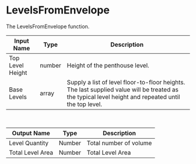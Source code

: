 

# LevelsFromEnvelope

The LevelsFromEnvelope function.

|Input Name|Type|Description|
|---|---|---|
|Top Level Height|number|Height of the penthouse level. |
|Base Levels|array|Supply a list of level floor-to-floor heights. The last supplied value will be treated as the typical level height and repeated until the top level.|


<br>

|Output Name|Type|Description|
|---|---|---|
|Level Quantity|Number|Total number of volume|
|Total Level Area|Number|Total Level Area|

